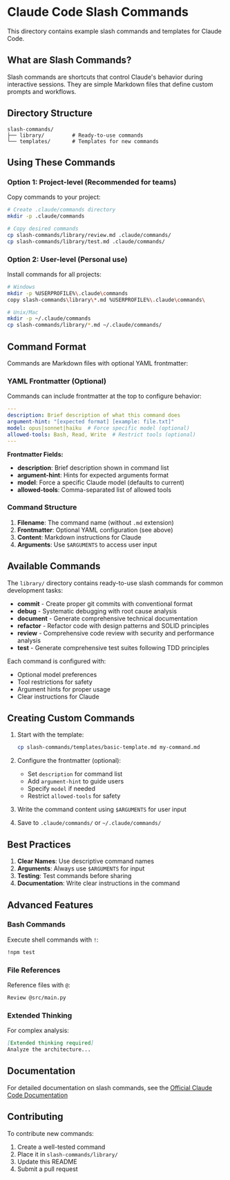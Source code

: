 # Claude Code Slash Commands

This directory contains example slash commands and templates for Claude Code.

## What are Slash Commands?

Slash commands are shortcuts that control Claude's behavior during interactive sessions. They are simple Markdown files that define custom prompts and workflows.

## Directory Structure

```text
slash-commands/
├── library/         # Ready-to-use commands
└── templates/       # Templates for new commands
```

## Using These Commands

### Option 1: Project-level (Recommended for teams)

Copy commands to your project:

```bash
# Create .claude/commands directory
mkdir -p .claude/commands

# Copy desired commands
cp slash-commands/library/review.md .claude/commands/
cp slash-commands/library/test.md .claude/commands/
```

### Option 2: User-level (Personal use)

Install commands for all projects:

```bash
# Windows
mkdir -p %USERPROFILE%\.claude\commands
copy slash-commands\library\*.md %USERPROFILE%\.claude\commands\

# Unix/Mac
mkdir -p ~/.claude/commands
cp slash-commands/library/*.md ~/.claude/commands/
```

## Command Format

Commands are Markdown files with optional YAML frontmatter:

### YAML Frontmatter (Optional)

Commands can include frontmatter at the top to configure behavior:

```yaml
---
description: Brief description of what this command does
argument-hint: "[expected format] [example: file.txt]"
model: opus|sonnet|haiku  # Force specific model (optional)
allowed-tools: Bash, Read, Write  # Restrict tools (optional)
---
```

**Frontmatter Fields:**
- **description**: Brief description shown in command list
- **argument-hint**: Hints for expected arguments format
- **model**: Force a specific Claude model (defaults to current)
- **allowed-tools**: Comma-separated list of allowed tools

### Command Structure

1. **Filename**: The command name (without `.md` extension)
2. **Frontmatter**: Optional YAML configuration (see above)
3. **Content**: Markdown instructions for Claude
4. **Arguments**: Use `$ARGUMENTS` to access user input

## Available Commands

The `library/` directory contains ready-to-use slash commands for common development tasks:

- **commit** - Create proper git commits with conventional format
- **debug** - Systematic debugging with root cause analysis
- **document** - Generate comprehensive technical documentation
- **refactor** - Refactor code with design patterns and SOLID principles
- **review** - Comprehensive code review with security and performance analysis
- **test** - Generate comprehensive test suites following TDD principles

Each command is configured with:
- Optional model preferences
- Tool restrictions for safety
- Argument hints for proper usage
- Clear instructions for Claude

## Creating Custom Commands

1. Start with the template:
   ```bash
   cp slash-commands/templates/basic-template.md my-command.md
   ```

2. Configure the frontmatter (optional):
   - Set `description` for command list
   - Add `argument-hint` to guide users
   - Specify `model` if needed
   - Restrict `allowed-tools` for safety

3. Write the command content using `$ARGUMENTS` for user input

4. Save to `.claude/commands/` or `~/.claude/commands/`

## Best Practices

1. **Clear Names**: Use descriptive command names
2. **Arguments**: Always use `$ARGUMENTS` for input
3. **Testing**: Test commands before sharing
4. **Documentation**: Write clear instructions in the command

## Advanced Features

### Bash Commands

Execute shell commands with `!`:
```markdown
!npm test
```

### File References

Reference files with `@`:
```markdown
Review @src/main.py
```

### Extended Thinking

For complex analysis:
```markdown
[Extended thinking required]
Analyze the architecture...
```

## Documentation

For detailed documentation on slash commands, see the [Official Claude Code Documentation](https://docs.anthropic.com/en/docs/claude-code/slash-commands)

## Contributing

To contribute new commands:

1. Create a well-tested command
2. Place it in `slash-commands/library/`
3. Update this README
4. Submit a pull request
